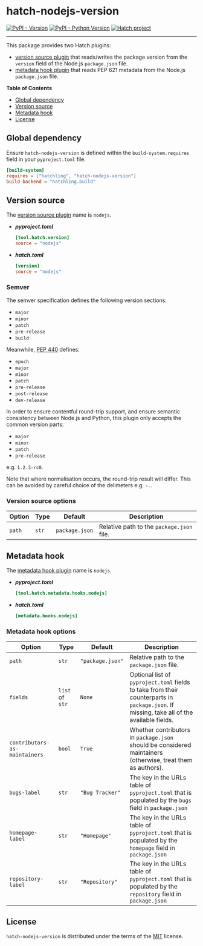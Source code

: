 # hatch-nodejs-version

[![PyPI - Version](https://img.shields.io/pypi/v/hatch-nodejs-version.svg)](https://pypi.org/project/hatch-nodejs-version)
[![PyPI - Python Version](https://img.shields.io/pypi/pyversions/hatch-nodejs-version.svg)](https://pypi.org/project/hatch-nodejs-version)
[![Hatch project](https://img.shields.io/badge/%F0%9F%A5%9A-Hatch-4051b5.svg)](https://github.com/pypa/hatch)

-----
This package provides two Hatch plugins:

- [version source plugin](https://hatch.pypa.io/latest/plugins/version-source/) that reads/writes the package version
  from the `version` field of the Node.js `package.json` file.
- [metadata hook plugin](https://hatch.pypa.io/latest/plugins/metadata-hook/) that reads PEP 621 metadata from the
  Node.js `package.json` file.

**Table of Contents**

- [Global dependency](#global-dependency)
- [Version source](#version-source)
- [Metadata hook](#metadata-hook)
- [License](#license)

## Global dependency

Ensure `hatch-nodejs-version` is defined within the `build-system.requires` field in your `pyproject.toml` file.

```toml
[build-system]
requires = ["hatchling", "hatch-nodejs-version"]
build-backend = "hatchling.build"
```

## Version source

The [version source plugin](https://hatch.pypa.io/latest/plugins/version-source/) name is `nodejs`.

- ***pyproject.toml***

    ```toml
    [tool.hatch.version]
    source = "nodejs"
    ```

- ***hatch.toml***

    ```toml
    [version]
    source = "nodejs"
    ```

### Semver

The semver specification defines the following version sections:

- `major`
- `minor`
- `patch`
- `pre-release`
- `build`

Meanwhile, [PEP 440](https://peps.python.org/pep-0440/#version-scheme) defines:

- `epoch`
- `major`
- `minor`
- `patch`
- `pre-release`
- `post-release`
- `dev-release`

In order to ensure contentful round-trip support, and ensure semantic consistency between Node.js and Python, this plugin only
accepts the common version parts:

- `major`
- `minor`
- `patch`
- `pre-release`

e.g. `1.2.3-rc0`.

Note that where normalisation occurs, the round-trip result will differ. This can be avoided by careful choice of the delimeters e.g. `-.`.


### Version source options

| Option        | Type | Default       | Description                                |
|---------------| --- |---------------|--------------------------------------------|
| `path`        | `str` | `package.json` | Relative path to the `package.json` file. |

## Metadata hook

The [metadata hook plugin](https://hatch.pypa.io/dev/plugins/metadata-hook/reference/) name is `nodejs`.

- ***pyproject.toml***

    ```toml
    [tool.hatch.metadata.hooks.nodejs]
    ```

- ***hatch.toml***

    ```toml
    [metadata.hooks.nodejs]
    ```

### Metadata hook options

| Option                        | Type            | Default          | Description                                                                                                                               |
|-------------------------------|-----------------|------------------|-------------------------------------------------------------------------------------------------------------------------------------------|
| `path`                        | `str`           | `"package.json"` | Relative path to the `package.json` file.                                                                                                 |
| `fields`                      | `list` of `str` | `None`           | Optional list of `pyproject.toml` fields to take from their counterparts in `package.json`. If missing, take all of the available fields. |
| `contributors-as-maintainers` | `bool`          | `True`           | Whether contributors in `package.json` should be considered maintainers (otherwise, treat them as authors).                               |
| `bugs-label`                  | `str`           | `"Bug Tracker"`  | The key in the URLs table of `pyproject.toml` that is populated by the `bugs` field in `package.json`                                     |
| `homepage-label`              | `str`           | `"Homepage"`     | The key in the URLs table of `pyproject.toml` that is populated by the `homepage` field in `package.json`                                 |
| `repository-label`            | `str`           | `"Repository"`   | The key in the URLs table of `pyproject.toml` that is populated by the `repository` field in `package.json`                               |

## License

`hatch-nodejs-version` is distributed under the terms of the [MIT](https://spdx.org/licenses/MIT.html) license.
